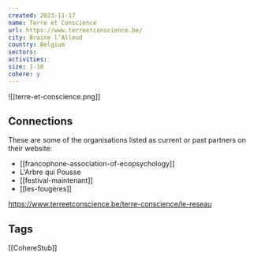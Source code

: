 ```yaml
---
created: 2023-11-17
name: Terre et Conscience
url: https://www.terreetconscience.be/
city: Braine l’Alleud
country: Belgium
sectors: 
activities: 
size: 1-10
cohere: y
---
```




![[terre-et-conscience.png]]

## Connections

These are some of the organisations listed as current or past partners on their website:
- [[francophone-association-of-ecopsychology]]
- L'Arbre qui Pousse
- [[festival-maintenant]]
- [[les-fougères]]

https://www.terreetconscience.be/terre-conscience/le-reseau

## Tags

[[CohereStub]]
